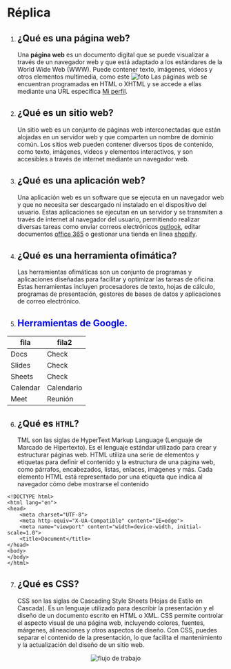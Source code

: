 # Réplica

1. ## **¿Qué es una página web?**

    Una **página web** es un documento digital que se puede visualizar a través de un navegador web y que está adaptado a los estándares de la World Wide Web (WWW). Puede             contener texto, imágenes, videos y otros elementos multimedia, como este ![foto](https://github.com/Rub3n-byte/ruben-A01/blob/main/foto.jpg "foto") Las páginas web se             encuentran programadas en HTML o XHTML y se accede a ellas mediante una URL específica [Mi perfil](https://github.com/Rub3n-byte "mi perfil").

2. ## **¿Qué es un sitio web?**

    Un sitio web es un conjunto de páginas web interconectadas que están alojadas en un servidor web y que comparten un nombre de dominio común. Los sitios web pueden contener         diversos tipos de contenido, como texto, imágenes, videos y elementos interactivos, y son accesibles a través de internet mediante un navegador web.

3. ## **¿Qué es una aplicación web?**

    Una aplicación web es un software que se ejecuta en un navegador web y que no necesita ser descargado ni instalado en el dispositivo del usuario. Estas aplicaciones se            ejecutan en un servidor y se transmiten a través de internet al navegador del usuario, permitiendo realizar diversas tareas como enviar correos electrónicos [outlook](            https://www.outlook.com "outlook"), editar documentos [office 365](https://www.office.com "office") o gestionar una tienda en línea [shopify](https://www.shopify.com "shopify").

4. ## **¿Qué es una herramienta ofimática?**

    Las herramientas ofimáticas son un conjunto de programas y aplicaciones diseñadas para facilitar y optimizar las tareas de oficina. Estas herramientas incluyen procesadores         de texto, hojas de cálculo, programas de presentación, gestores de bases de datos y aplicaciones de correo electrónico.

5. ## <span style="color:blue"><strong>Herramientas de Google.</strong></span>

| fila     | fila2     |
|----------|-----------|
| Docs     | Check     |
| Slides   | Check     |
| Sheets   | Check     |
| Calendar | Calendario|
| Meet     | Reunión   |

6. ## **¿Qué es ````HTML````?**

    TML son las siglas de HyperText Markup Language (Lenguaje de Marcado de Hipertexto). Es el lenguaje estándar utilizado para crear y estructurar páginas web. HTML utiliza una     serie de elementos y etiquetas para definir el contenido y la estructura de una página web, como párrafos, encabezados, listas, enlaces, imágenes y más. Cada elemento HTML         está representado por una etiqueta que indica al navegador cómo debe mostrarse el contenido

```
<!DOCTYPE html>
<html lang="en">
<head>
    <meta charset="UTF-8">
    <meta http-equiv="X-UA-Compatible" content="IE=edge">
    <meta name="viewport" content="width=device-width, initial-scale=1.0">
    <title>Document</title>
</head>
<body>
</body>
</html>
```

7. ## **¿Qué es CSS?**

    CSS son las siglas de Cascading Style Sheets (Hojas de Estilo en Cascada). Es un lenguaje utilizado para describir la presentación y el diseño de un documento escrito en HTML     o XML. CSS permite controlar el aspecto visual de una página web, incluyendo colores, fuentes, márgenes, alineaciones y otros aspectos de diseño. Con CSS, puedes separar el         contenido de la presentación, lo que facilita el mantenimiento y la actualización del diseño de un sitio web.

<p align="center">
  <img src=[foto](https://github.com/Rub3n-byte/RigolRuben/blob/main/foto.png) alt="flujo de trabajo">
</p>
